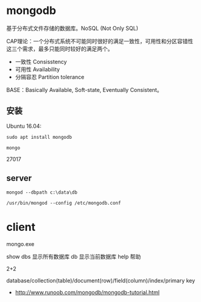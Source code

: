 # mongodb

基于分布式文件存储的数据库。NoSQL (Not Only SQL)

CAP理论：一个分布式系统不可能同时很好的满足一致性，可用性和分区容错性这三个需求，最多只能同时较好的满足两个。
* 一致性 Consisstency
* 可用性 Availability
* 分隔容忍 Partition tolerance

BASE：Basically Available, Soft-state, Eventually Consistent。

## 安装

Ubuntu 16.04:
```
sudo apt install mongodb

mongo
```

27017

## server

```
mongod --dbpath c:\data\db
```

```
/usr/bin/mongod --config /etc/mongodb.conf
```

# client

mongo.exe

show dbs 显示所有数据库
db 显示当前数据库
help 帮助

2+2



database/collection(table)/document(row)/field(column)/index/primary key



* http://www.runoob.com/mongodb/mongodb-tutorial.html
